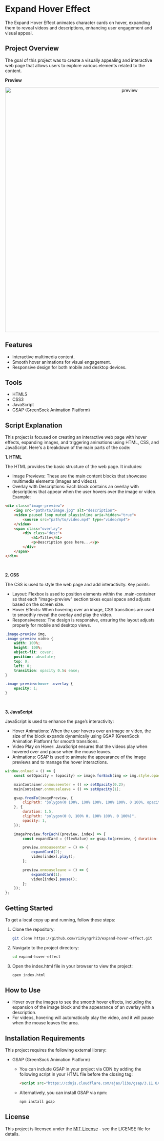 # Expand Hover Effect

The Expand Hover Effect animates character cards on hover, expanding them to reveal videos and descriptions, enhancing user engagement and visual appeal. 

## Project Overview
The goal of this project was to create a visually appealing and interactive web page that allows users to explore various elements related to the content.

**Preview**
   <div align="center">
      <img src="https://github.com/user-attachments/assets/34c5d66a-e014-4c4d-b827-2eae21748139" alt="preview" width="800" />
   </div>




## Features
- Interactive multimedia content.
- Smooth hover animations for visual engagement.
- Responsive design for both mobile and desktop devices.

## Tools
- HTML5
- CSS3
- JavaScript
- GSAP (GreenSock Animation Platform)

## Script Explanation
This project is focused on creating an interactive web page with hover effects, expanding images, and triggering animations using HTML, CSS, and JavaScript. Here's a breakdown of the main parts of the code:

**1. HTML**

The HTML provides the basic structure of the web page. It includes:
   - Image Previews: These are the main content blocks that showcase multimedia elements (images and videos).
   - Overlay with Descriptions: Each block contains an overlay with descriptions that appear when the user hovers over the image or video.
Example:

```html
<div class="image-preview">
    <img src="path/to/image.jpg" alt="description">
    <video paused loop muted playsinline aria-hidden="true">
        <source src="path/to/video.mp4" type="video/mp4">
    </video>
    <span class="overlay">
        <div class="desc">
            <h1>Title</h1>
            <p>Description goes here...</p>
        </div>
    </span>
</div>
```
<br>

**2. CSS**

The CSS is used to style the web page and add interactivity. Key points:

   - Layout: Flexbox is used to position elements within the .main-container so that each "image-preview" section takes equal space and adjusts based on the screen size.
   - Hover Effects: When hovering over an image, CSS transitions are used to smoothly reveal the overlay and play the video.
   - Responsiveness: The design is responsive, ensuring the layout adjusts properly for mobile and desktop views.

```CSS
.image-preview img, 
.image-preview video {
    width: 100%;
    height: 100%;
    object-fit: cover; 
    position: absolute;
    top: 0;
    left: 0;
    transition: opacity 0.5s ease; 
}

.image-preview:hover .overlay {
    opacity: 1;
}
```
<br>

**3. JavaScript**

JavaScript is used to enhance the page’s interactivity:

   - Hover Animations: When the user hovers over an image or video, the size of the block expands dynamically using GSAP (GreenSock Animation Platform) for smooth transitions.
   - Video Play on Hover: JavaScript ensures that the videos play when hovered over and pause when the mouse leaves.
   - Animations: GSAP is used to animate the appearance of the image previews and to manage the hover interactions.

```JavaScript
window.onload = () => {
    const setOpacity = (opacity) => image.forEach(img => img.style.opacity = opacity);

    mainContainer.onmouseenter = () => setOpacity(0.2);
    mainContainer.onmouseleave = () => setOpacity(1);

    gsap.fromTo(imagePreview, {
        clipPath: "polygon(0 100%, 100% 100%, 100% 100%, 0 100%, opacity: 0)",
    }, {
        duration: 1.5,
        clipPath: "polygon(0 0, 100% 0, 100% 100%, 0 100%)",
        opacity: 1,
    });

    imagePreview.forEach((preview, index) => {
        const expandCard = (flexValue) => gsap.to(preview, { duration: 0.1, flex: flexValue });

        preview.onmouseenter = () => {
            expandCard(2);
            video[index].play();
        };

        preview.onmouseleave = () => {
            expandCard(1);
            video[index].pause();
        };
    });
};

```

## Getting Started
To get a local copy up and running, follow these steps:

1. Clone the repository:
   ```bash
   git clone https://github.com/rizkyngrh23/expand-hover-effect.git

2. Navigate to the project directory:
   ```bash
   cd expand-hover-effect
3. Open the index.html file in your browser to view the project:
   ```bash
   open index.html

## How to Use
- Hover over the images to see the smooth hover effects, including the expansion of the image block and the appearance of an overlay with a description.
- For videos, hovering will automatically play the video, and it will pause when the mouse leaves the area.

## Installation Requirements
This project requires the following external library:
   - GSAP (GreenSock Animation Platform)
     
     - You can include GSAP in your project via CDN by adding the following script in your HTML file before the closing </body> tag:
       ```html
       <script src="https://cdnjs.cloudflare.com/ajax/libs/gsap/3.11.0/gsap.min.js"></script>
       ```
     - Alternatively, you can install GSAP via npm:
       ```bash
       npm install gsap
       ```
## License
This project is licensed under the [MIT License](LICENSE) - see the LICENSE file for details.
